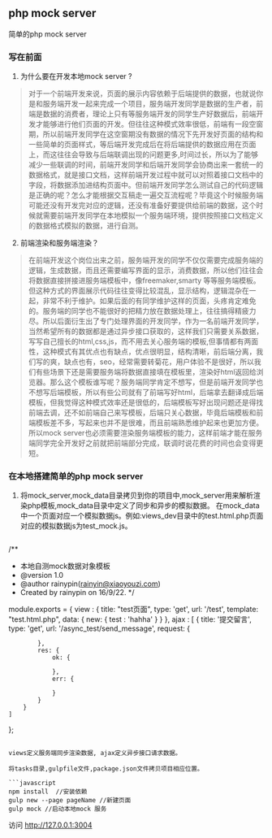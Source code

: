 ## php mock server
简单的php mock server

### 写在前面

1. 为什么要在开发本地mock server ?
> 对于一个前端开发来说，页面的展示内容依赖于后端提供的数据，也就说你是和服务端开发一起来完成一个项目，服务端开发同学是数据的生产者，前端是数据的消费者，理论上只有等服务端开发的同学生产好数据后，前端开发才能够进行他们页面的开发。但往往这种模式效率很低，前端有一段空窗期，所以前端开发同学在这空窗期没有数据的情况下先开发好页面的结构和一些简单的页面样式，等后端开发完成后在将后端提供的数据应用在页面上，而这往往会导致与后端联调出现的问题更多,时间过长，所以为了能够减少一些联调的时间，前端开发同学和后端开发同学会协商出来一套统一的数据格式，就是接口文档，这样前端开发过程中就可以对照着接口文档中的字段，将数据添加进结构页面中。但前端开发同学怎么测试自己的代码逻辑是正确的呢？怎么才能根据交互稿走一遍交互流程呢？毕竟这个时候服务端可能还没有开发完对应的逻辑，还没有准备好要提供给前端的数据，这个时候就需要前端开发同学在本地模拟一个服务端环境，提供按照接口文档定义的数据格式模拟的数据，进行自测。

2. 前端渲染和服务端渲染？
> 在前端开发这个岗位出来之前，服务端开发的同学不仅仅需要完成服务端的逻辑，生成数据，而且还需要编写界面的显示，消费数据，所以他们往往会将数据直接拼接进服务端模板中，像freemaker,smarty 等等服务端模板。但这种方式的界面展示代码往往变得比较混乱，显示结构，逻辑混杂在一起，非常不利于维护。如果后面的有同学维护这样的页面，头疼肯定难免的。服务端的同学也不能很好的把精力放在数据处理上，往往搞得精疲力尽。所以后面衍生出了专门处理界面的开发同学，作为一名前端开发同学，当然希望所有的数据都是通过异步接口获取的，这样我们只需要关系数据，写写自己擅长的html,css,js，而不用去关心服务端的模板,但事情都有两面性，这种模式有其优点也有缺点，优点很明显，结构清晰，前后端分离，我们写的爽，缺点也有，seo，经常需要转菊花，用户体验不是很好，所以我们有些场景下还是需要服务端将数据直接填在模板里，渲染好html返回给浏览器。那么这个模板谁写呢？服务端同学肯定不想写，但是前端开发同学也不想写后端模板，所以有些公司就有了前端写好html，后端拿去翻译成后端模板，但我觉得这种模式效率还是很低的，后端模板写好出现问题还是得找前端去调，还不如前端自己来写模板，后端只关心数据，毕竟后端模板和前端模板差不多，写起来也并不是很难，而且前端熟悉维护起来也更加方便。所以mock server也必须需要渲染服务端模板的能力，这样前端才能在服务端同学完全开发好之前就把前端部分完成，联调时说花费的时间也会变得更短。

### 在本地搭建简单的php mock server

1. 将mock_server,mock_data目录拷贝到你的项目中,mock_server用来解析渲染php模板,mock_data目录中定义了同步和异步的模拟数据。
在mock_data中一个页面对应一个模拟数据js。例如:views_dev目录中的test.html.php页面对应的模拟数据js为test_mock.js。
    ```javascript
/**
 * 本地自测mock数据对象模板
 * @version 1.0
 * @author rainypin(rainyin@xiaoyouzi.com)
 * Created by rainypin on 16/9/22.
 */

module.exports = {
    view : {
        title: "test页面",
        type: 'get',
        url: '/test',
        template: "test.html.php",
        data: {
            new: {
                test : 'hahha'
            }
        }
    },
    ajax : [
        {
            title: '提交留言',
            type: 'get',
            url: '/async_test/send_message',
            request: {

            },
            res: {
                ok: {

                },
                err: {

                }
            }
        }
    ]
};
```

views定义服务端同步渲染数据, ajax定义异步接口请求数据。

将tasks目录,gulpfile文件,package.json文件拷贝项目相应位置。

```javascript
npm install  //安装依赖
gulp new --page pageName //新建页面
gulp mock //启动本地mock 服务
```

访问 http://127.0.0.1:3004
